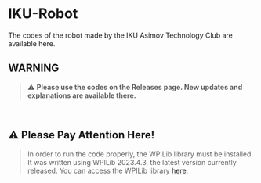 # IKU-Robot
The codes of the robot made by the IKU Asimov Technology Club are available here.
<br>
## WARNING
> :warning: **Please use the codes on the Releases page. New updates and explanations are available there.**
<br>

## :warning: Please Pay Attention Here!
> In order to run the code properly, the WPILib library must be installed. It was written using WPILib 2023.4.3, the latest version currently released. You can access the WPILib library <a href="https://github.com/wpilibsuite/allwpilib/releases" target="_blank" >here</a>.
